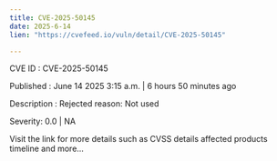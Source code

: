```yaml
---
title: CVE-2025-50145
date: 2025-6-14
lien: "https://cvefeed.io/vuln/detail/CVE-2025-50145"

---
```


CVE ID : CVE-2025-50145

Published :  June 14
2025
3:15 a.m. | 6 hours
50 minutes ago

Description : Rejected reason: Not used

Severity: 0.0 | NA

Visit the link for more details
such as CVSS details
affected products
timeline
and more...

